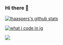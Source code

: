 ### Hi there 👋
[![lhaaspers's github stats](https://github-readme-stats.vercel.app/api?username=lhaasper&show_icons=true&theme=dracula)](https://github.com/anuraghazra/github-readme-stats)

[![what i code in ig](https://github-readme-stats.vercel.app/api/top-langs/?username=ThonkPT&theme=dracula&show_icons=true)](https://www.youtube.com/watch?v=dQw4w9WgXcQ)

[![](https://img.shields.io/badge/Free-Cheats-informational?style=flat&logo=tui&logoColor=white&color=F48F00)](https://www.youtube.com/watch?v=dQw4w9WgXcQ)
